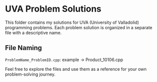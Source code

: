 # UVA Problem Solutions

This folder contains my solutions for UVA (University of Valladolid) programming problems. Each problem solution is organized in a separate file with a descriptive name.

## File Naming

`ProblemName_ProblemID.cpp`: example -> Product_10106.cpp

Feel free to explore the files and use them as a reference for your own problem-solving journey.
